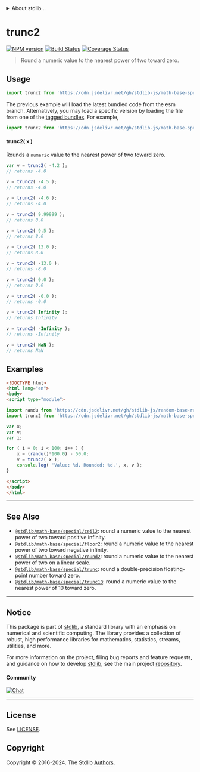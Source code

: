 <!--

@license Apache-2.0

Copyright (c) 2018 The Stdlib Authors.

Licensed under the Apache License, Version 2.0 (the "License");
you may not use this file except in compliance with the License.
You may obtain a copy of the License at

   http://www.apache.org/licenses/LICENSE-2.0

Unless required by applicable law or agreed to in writing, software
distributed under the License is distributed on an "AS IS" BASIS,
WITHOUT WARRANTIES OR CONDITIONS OF ANY KIND, either express or implied.
See the License for the specific language governing permissions and
limitations under the License.

-->


<details>
  <summary>
    About stdlib...
  </summary>
  <p>We believe in a future in which the web is a preferred environment for numerical computation. To help realize this future, we've built stdlib. stdlib is a standard library, with an emphasis on numerical and scientific computation, written in JavaScript (and C) for execution in browsers and in Node.js.</p>
  <p>The library is fully decomposable, being architected in such a way that you can swap out and mix and match APIs and functionality to cater to your exact preferences and use cases.</p>
  <p>When you use stdlib, you can be absolutely certain that you are using the most thorough, rigorous, well-written, studied, documented, tested, measured, and high-quality code out there.</p>
  <p>To join us in bringing numerical computing to the web, get started by checking us out on <a href="https://github.com/stdlib-js/stdlib">GitHub</a>, and please consider <a href="https://opencollective.com/stdlib">financially supporting stdlib</a>. We greatly appreciate your continued support!</p>
</details>

# trunc2

[![NPM version][npm-image]][npm-url] [![Build Status][test-image]][test-url] [![Coverage Status][coverage-image]][coverage-url] <!-- [![dependencies][dependencies-image]][dependencies-url] -->

> Round a numeric value to the nearest power of two toward zero.



<section class="usage">

## Usage

```javascript
import trunc2 from 'https://cdn.jsdelivr.net/gh/stdlib-js/math-base-special-trunc2@esm/index.mjs';
```
The previous example will load the latest bundled code from the esm branch. Alternatively, you may load a specific version by loading the file from one of the [tagged bundles](https://github.com/stdlib-js/math-base-special-trunc2/tags). For example,

```javascript
import trunc2 from 'https://cdn.jsdelivr.net/gh/stdlib-js/math-base-special-trunc2@v0.2.0-esm/index.mjs';
```

#### trunc2( x )

Rounds a `numeric` value to the nearest power of two toward zero.

```javascript
var v = trunc2( -4.2 );
// returns -4.0

v = trunc2( -4.5 );
// returns -4.0

v = trunc2( -4.6 );
// returns -4.0

v = trunc2( 9.99999 );
// returns 8.0

v = trunc2( 9.5 );
// returns 8.0

v = trunc2( 13.0 );
// returns 8.0

v = trunc2( -13.0 );
// returns -8.0

v = trunc2( 0.0 );
// returns 0.0

v = trunc2( -0.0 );
// returns -0.0

v = trunc2( Infinity );
// returns Infinity

v = trunc2( -Infinity );
// returns -Infinity

v = trunc2( NaN );
// returns NaN
```

</section>

<!-- /.usage -->

<section class="examples">

## Examples

<!-- eslint no-undef: "error" -->

```html
<!DOCTYPE html>
<html lang="en">
<body>
<script type="module">

import randu from 'https://cdn.jsdelivr.net/gh/stdlib-js/random-base-randu@esm/index.mjs';
import trunc2 from 'https://cdn.jsdelivr.net/gh/stdlib-js/math-base-special-trunc2@esm/index.mjs';

var x;
var v;
var i;

for ( i = 0; i < 100; i++ ) {
    x = (randu()*100.0) - 50.0;
    v = trunc2( x );
    console.log( 'Value: %d. Rounded: %d.', x, v );
}

</script>
</body>
</html>
```

</section>

<!-- /.examples -->

<!-- Section for related `stdlib` packages. Do not manually edit this section, as it is automatically populated. -->

<section class="related">

* * *

## See Also

-   <span class="package-name">[`@stdlib/math-base/special/ceil2`][@stdlib/math/base/special/ceil2]</span><span class="delimiter">: </span><span class="description">round a numeric value to the nearest power of two toward positive infinity.</span>
-   <span class="package-name">[`@stdlib/math-base/special/floor2`][@stdlib/math/base/special/floor2]</span><span class="delimiter">: </span><span class="description">round a numeric value to the nearest power of two toward negative infinity.</span>
-   <span class="package-name">[`@stdlib/math-base/special/round2`][@stdlib/math/base/special/round2]</span><span class="delimiter">: </span><span class="description">round a numeric value to the nearest power of two on a linear scale.</span>
-   <span class="package-name">[`@stdlib/math-base/special/trunc`][@stdlib/math/base/special/trunc]</span><span class="delimiter">: </span><span class="description">round a double-precision floating-point number toward zero.</span>
-   <span class="package-name">[`@stdlib/math-base/special/trunc10`][@stdlib/math/base/special/trunc10]</span><span class="delimiter">: </span><span class="description">round a numeric value to the nearest power of 10 toward zero.</span>

</section>

<!-- /.related -->

<!-- Section for all links. Make sure to keep an empty line after the `section` element and another before the `/section` close. -->


<section class="main-repo" >

* * *

## Notice

This package is part of [stdlib][stdlib], a standard library with an emphasis on numerical and scientific computing. The library provides a collection of robust, high performance libraries for mathematics, statistics, streams, utilities, and more.

For more information on the project, filing bug reports and feature requests, and guidance on how to develop [stdlib][stdlib], see the main project [repository][stdlib].

#### Community

[![Chat][chat-image]][chat-url]

---

## License

See [LICENSE][stdlib-license].


## Copyright

Copyright &copy; 2016-2024. The Stdlib [Authors][stdlib-authors].

</section>

<!-- /.stdlib -->

<!-- Section for all links. Make sure to keep an empty line after the `section` element and another before the `/section` close. -->

<section class="links">

[npm-image]: http://img.shields.io/npm/v/@stdlib/math-base-special-trunc2.svg
[npm-url]: https://npmjs.org/package/@stdlib/math-base-special-trunc2

[test-image]: https://github.com/stdlib-js/math-base-special-trunc2/actions/workflows/test.yml/badge.svg?branch=v0.2.0
[test-url]: https://github.com/stdlib-js/math-base-special-trunc2/actions/workflows/test.yml?query=branch:v0.2.0

[coverage-image]: https://img.shields.io/codecov/c/github/stdlib-js/math-base-special-trunc2/main.svg
[coverage-url]: https://codecov.io/github/stdlib-js/math-base-special-trunc2?branch=main

<!--

[dependencies-image]: https://img.shields.io/david/stdlib-js/math-base-special-trunc2.svg
[dependencies-url]: https://david-dm.org/stdlib-js/math-base-special-trunc2/main

-->

[chat-image]: https://img.shields.io/gitter/room/stdlib-js/stdlib.svg
[chat-url]: https://app.gitter.im/#/room/#stdlib-js_stdlib:gitter.im

[stdlib]: https://github.com/stdlib-js/stdlib

[stdlib-authors]: https://github.com/stdlib-js/stdlib/graphs/contributors

[umd]: https://github.com/umdjs/umd
[es-module]: https://developer.mozilla.org/en-US/docs/Web/JavaScript/Guide/Modules

[deno-url]: https://github.com/stdlib-js/math-base-special-trunc2/tree/deno
[deno-readme]: https://github.com/stdlib-js/math-base-special-trunc2/blob/deno/README.md
[umd-url]: https://github.com/stdlib-js/math-base-special-trunc2/tree/umd
[umd-readme]: https://github.com/stdlib-js/math-base-special-trunc2/blob/umd/README.md
[esm-url]: https://github.com/stdlib-js/math-base-special-trunc2/tree/esm
[esm-readme]: https://github.com/stdlib-js/math-base-special-trunc2/blob/esm/README.md
[branches-url]: https://github.com/stdlib-js/math-base-special-trunc2/blob/main/branches.md

[stdlib-license]: https://raw.githubusercontent.com/stdlib-js/math-base-special-trunc2/main/LICENSE

<!-- <related-links> -->

[@stdlib/math/base/special/ceil2]: https://github.com/stdlib-js/math-base-special-ceil2/tree/esm

[@stdlib/math/base/special/floor2]: https://github.com/stdlib-js/math-base-special-floor2/tree/esm

[@stdlib/math/base/special/round2]: https://github.com/stdlib-js/math-base-special-round2/tree/esm

[@stdlib/math/base/special/trunc]: https://github.com/stdlib-js/math-base-special-trunc/tree/esm

[@stdlib/math/base/special/trunc10]: https://github.com/stdlib-js/math-base-special-trunc10/tree/esm

<!-- </related-links> -->

</section>

<!-- /.links -->
